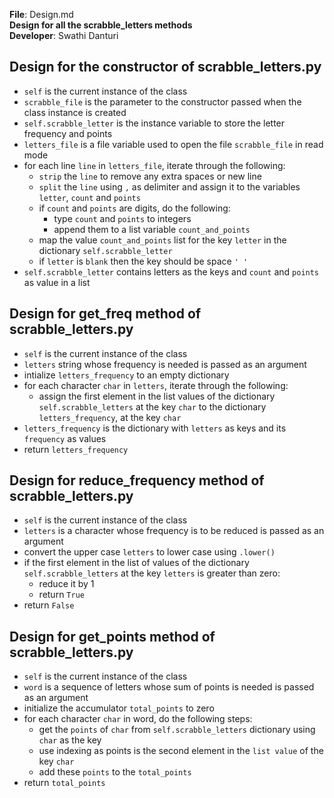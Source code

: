 **File**: Design.md <br>
**Design for all the scrabble_letters methods** <br>
**Developer**: Swathi Danturi <br>

## Design for the constructor of scrabble_letters.py
- `self` is the current instance of the class
- `scrabble_file` is the parameter to the constructor passed when the class instance is created
- `self.scrabble_letter` is the instance variable to store the letter frequency and points
- `letters_file` is a file variable used to open the file `scrabble_file` in read mode
- for each line `line` in `letters_file`, iterate through the following:
    - `strip` the `line` to remove any extra spaces or new line
    - `split` the `line` using `,` as delimiter and assign it to the variables `letter`, `count` and `points`
    - if `count` and `points` are digits, do the following:
        - type `count` and `points` to integers
        - append them to a list variable `count_and_points`
    - map the value `count_and_points` list for the key `letter` in the dictionary `self.scrabble_letter`
    - if `letter` is `blank` then the key should be space `' '`
- `self.scrabble_letter` contains letters as the keys and `count` and `points` as value in a list

## Design for get_freq method of scrabble_letters.py
- `self` is the current instance of the class
- `letters` string whose frequency is needed is passed as an argument
- intialize `letters_frequency` to an empty dictionary
- for each character `char` in `letters`, iterate through the following:
    - assign the first element in the list values of the dictionary `self.scrabble_letters` at the key `char` to the dictionary `letters_frequency`, at the key `char`
- `letters_frequency` is the dictionary with `letters` as keys and its `frequency` as values
- return `letters_frequency`

## Design for reduce_frequency method of scrabble_letters.py
- `self` is the current instance of the class
- `letters` is a character whose frequency is to be reduced is passed as an argument
- convert the upper case `letters` to lower case using `.lower()`
- if the first element in the list of values of the dictionary `self.scrabble_letters` at the key `letters` is greater than zero:
    - reduce it by 1
    - return `True`
- return `False`

## Design for get_points method of scrabble_letters.py
- `self` is the current instance of the class
- `word` is a sequence of letters whose sum of points is needed is passed as an argument
- initialize the accumulator `total_points` to zero
- for each character `char` in word, do the following steps:
    - get the `points` of `char` from `self.scrabble_letters` dictionary using `char` as the key
    - use indexing as points is the second element in the `list value` of the key `char`
    - add these `points` to the `total_points`
- return `total_points`
